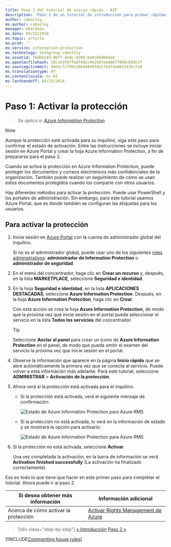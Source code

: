 ```yaml
---
title: Paso 1 del tutorial de inicio rápido - AIP
description: 'Paso 1 de un tutorial de introducción para probar rápidamente Azure Information Protection: active el servicio de protección.'
author: cabailey
ms.author: cabailey
manager: mbaldwin
ms.date: 04/22/2018
ms.topic: article
ms.prod: ''
ms.service: information-protection
ms.technology: techgroup-identity
ms.assetid: f6dbb143-96f7-4a9c-8208-be9280d69de9
ms.openlocfilehash: 5dcc63f6ffbd7402c94258fe0d8677908c603e1f
ms.sourcegitcommit: 94d1c7c795e305444e9fde17ad73e46f242bcfa9
ms.translationtype: HT
ms.contentlocale: es-ES
ms.lasthandoff: 04/23/2018
---
```

# <a name="step-1-activate-protection"></a>Paso 1: Activar la protección
 
>*Se aplica a: [Azure Information Protection](https://azure.microsoft.com/pricing/details/information-protection)*

> [!NOTE]
>Aunque la protección esté activada para su inquilino, siga este paso para confirmar el estado de activación. Entre las instrucciones se incluye iniciar sesión en Azure Portal y crear la hoja Azure Information Protection, a fin de prepararse para el paso 2.

Cuando se activa la protección en Azure Information Protection, puede proteger los documentos y correos electrónicos más confidenciales de la organización. También puede realizar un seguimiento de cómo se usan estos documentos protegidos cuando los comparte con otros usuarios. 

Hay diferentes métodos para activar la protección. Puede usar PowerShell y los portales de administración. Sin embargo, para este tutorial usamos Azure Portal, que es donde también se configuran las etiquetas para los usuarios. 

## <a name="to-activate-protection"></a>Para activar la protección

1. Inicie sesión en [Azure Portal](https://portal.azure.com) con la cuenta de administrador global del inquilino. 
    
    Si no es el administrador global, puede usar uno de los siguientes [roles administrativos](/azure/active-directory/active-directory-assign-admin-roles-azure-portal): **administrador de Information Protection** o **administrador de seguridad**.

2. En el menú del concentrador, haga clic en **Crear un recurso** y, después, en la lista **MARKETPLACE**, seleccione **Seguridad e identidad**. 
    
3.  En la hoja **Seguridad e identidad**, en la lista **APLICACIONES DESTACADAS**, seleccione **Azure Information Protection**. Después, en la hoja **Azure Information Protection**, haga clic en **Crear**.
    
    Con esta acción se crea la hoja **Azure Information Protection**, de modo que la próxima vez que inicie sesión en el portal pueda seleccionar el servicio en la lista **Todos los servicios** del concentrador. 
    
    > [!TIP] 
    > Seleccione **Anclar al panel** para crear un icono de **Azure Information Protection** en el panel, de modo que pueda omitir el examen del servicio la próxima vez que inicie sesión en el portal.

4. Observe la información que aparece en la página **Inicio rápido** que se abre automáticamente la primera vez que se conecta al servicio. Puede volver a esta información más adelante. Para este tutorial, seleccione **ADMINISTRAR** > **Activación de la protección**. 

5. Ahora verá si la protección está activada para el inquilino. 
    
    - Si la protección está activada, verá el siguiente mensaje de confirmación:
        
        ![Estado de Azure Information Protection para Azure RMS](../media/info-protect-azurerms-activated.png)
        
    - Si la protección no está activada, lo verá en la información de estado y se mostrará la opción para activarlo:
        
        ![Estado de Azure Information Protection para Azure RMS](../media/info-protect-azurerms-deactivated.png)

6. Si la protección no está activada, seleccione **Activar**. 

    Una vez completada la activación, en la barra de información se verá **Activation finished successfully** (La activación ha finalizado correctamente).

Eso es todo lo que tiene que hacer en este primer paso para completar el tutorial. Ahora puede ir al paso 2.

|Si desea obtener más información|Información adicional|
|--------------------------------|--------------------------|
|Acerca de cómo activar la protección|[Activar Rights Management de Azure](../deploy-use/activate-service.md)|


>[!div class="step-by-step"]
[&#171; Introducción](infoprotect-quick-start-tutorial.md)
[Paso 2 &#187;](infoprotect-tutorial-step2.md)

[!INCLUDE[Commenting house rules](../includes/houserules.md)]
